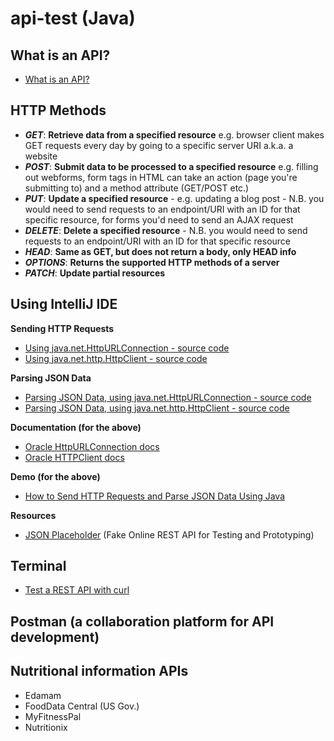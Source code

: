 # api-test (Java)

## What is an API?

- [What is an API?](https://www.youtube.com/watch?v=s7wmiS2mSXY)

## HTTP Methods

- _**GET**_: **Retrieve data from a specified resource** e.g. browser client makes GET requests every day by going to a specific server URI a.k.a. a website
- _**POST**_: **Submit data to be processed to a specified resource** e.g. filling out webforms, form tags in HTML can take an action (page you're submitting to) and a method attribute (GET/POST etc.)
- _**PUT**_: **Update a specified resource** - e.g. updating a blog post - N.B. you would need to send requests to an endpoint/URI with an ID for that specific resource, for forms you'd need to send an AJAX request
- _**DELETE**_: **Delete a specified resource** - N.B. you would need to send requests to an endpoint/URI with an ID for that specific resource
- _**HEAD**_: **Same as GET, but does not return a body, only HEAD info**
- _**OPTIONS**_: **Returns the supported HTTP methods of a server**
- _**PATCH**_: **Update partial resources**

## Using IntelliJ IDE

<strong>Sending HTTP Requests</strong>
- [Using java.net.HttpURLConnection - source code](https://github.com/ParisaTork/api-test/blob/HTTPURLCONNECTION/src/com/company/Main.java)
- [Using java.net.http.HttpClient - source code](https://github.com/ParisaTork/api-test/blob/HTTPCLIENT/src/main/java/com/company/Main.java)

<strong>Parsing JSON Data</strong>
- [Parsing JSON Data, using java.net.HttpURLConnection - source code](https://github.com/ParisaTork/api-test/blob/PARSEHTTPURLCONNECTION/src/main/java/com/company/Main.java)
- [Parsing JSON Data, using java.net.http.HttpClient - source code](https://github.com/ParisaTork/api-test/blob/PARSEHTTPCLIENT/src/main/java/com/company/Main.java)

<strong>Documentation (for the above)</strong>
- [Oracle HttpURLConnection docs](https://docs.oracle.com/en/java/javase/12/docs/api/java.base/java/net/HttpURLConnection.html)
- [Oracle HTTPClient docs](https://docs.oracle.com/en/java/javase/12/docs/api/java.net.http/java/net/http/package-summary.html)

<strong>Demo (for the above)</strong>
- [How to Send HTTP Requests and Parse JSON Data Using Java](https://www.youtube.com/watch?v=qzRKa8I36Ww)

<strong>Resources</strong>
- [JSON Placeholder](https://jsonplaceholder.typicode.com/) (Fake Online REST API for Testing and Prototyping)

## Terminal

- [Test a REST API with curl](https://www.baeldung.com/curl-rest)

## Postman (a collaboration platform for API development)

## Nutritional information APIs

- Edamam
- FoodData Central (US Gov.)
- MyFitnessPal
- Nutritionix
